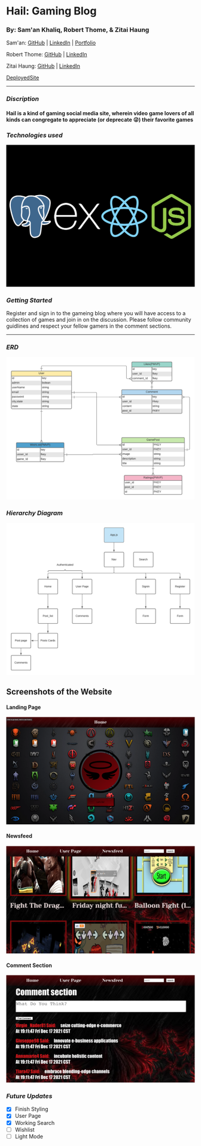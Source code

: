 # Hail: Gaming Blog

### By: Sam'an Khaliq, Robert Thome, & Zitai Haung
Sam'an: [GitHub](https://github.com/SamanKhaliq47) | [LinkedIn](https://www.linkedin.com/in/saman-khaliq/) | [Portfolio](https://www.samankhaliq.com/)

Robert Thome: [GitHub](https://github.com/robertthome) | [LinkedIn](https://www.linkedin.com/in/robertthome/)

Zitai Haung: [GitHub](https://github.com/Zitai01) | [LinkedIn](https://www.linkedin.com/in/zitai-huang/)

[DeployedSite](https://hail-gaming.herokuapp.com/)

***

### ***Discription***

#### Hail is a kind of gaming social media site, wherein video game lovers of all kinds can congregate to appreciate (or deprecate :stuck_out_tongue_winking_eye:) their favorite games 


### ***Technologies used***

![tech](mdImgs/PERN.png)

### ***Getting Started***

Register and sign in to the gameing blog where you will have access to a collection of games and join in on the discussion. Please follow community guidlines and respect your fellow gamers in the comment sections.

***

### ***ERD***

![Hierarchy](mdImgs/Hail.png)

### ***Hierarchy Diagram***

![Hierarchy](mdImgs/Hail_CHD%20(1).png)

## Screenshots of the Website

#### Landing Page
![Landing Page](./mdImgs/LandingPage.png)

#### Newsfeed
![Newsfeed](./mdImgs/Newsfeed.png)

#### Comment Section
![Comment Section](./mdImgs/CommentSection.png)

### ***Future Updates***

- [x] Finish Styling
- [x] User Page
- [x] Working Search
- [ ] Wishlist
- [ ] Light Mode